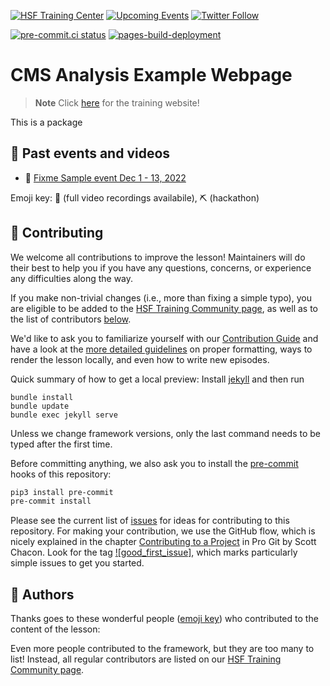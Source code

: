 [![HSF Training Center][training-center-badge]][hsf-training-center]
[![Upcoming Events][schools-badge]][schools]
[![Twitter Follow][twitter-badge]][twitter]

<!-- ALL-CONTRIBUTORS-BADGE:START - Do not remove or modify this section -->
<!-- ALL-CONTRIBUTORS-BADGE:END -->

[![pre-commit.ci status](https://results.pre-commit.ci/badge/github/hsf-training/hsf-training-cms-analysis-webpage/main.svg)](https://results.pre-commit.ci/latest/github/hsf-training/hsf-training-cms-analysis-webpage/main)
[![pages-build-deployment](https://github.com/hsf-training/hsf-training-cms-analysis-webpage/actions/workflows/pages/pages-build-deployment/badge.svg)](https://github.com/hsf-training/hsf-training-cms-analysis-webpage/actions/workflows/pages/pages-build-deployment)

# CMS Analysis Example Webpage

> **Note**
> Click [here](https://hsf-training.github.io/hsf-training-cms-analysis-webpage/) for the training website!


This is a package

## 📅 Past events and videos

* 🎥 [Fixme Sample event Dec 1 - 13, 2022](indico.cern.ch/)

Emoji key: 🎥 (full video recordings availabile), ⛏️ (hackathon)

## 🤗 Contributing
<!-- CENTRALLY MAINTAINED SECTION -->
<!-- Remove the above marker to disable having this section be overwritten -->

We welcome all contributions to improve the lesson! Maintainers will do their best to help you if you have any
questions, concerns, or experience any difficulties along the way.

If you make non-trivial changes (i.e., more than fixing a simple typo), you are eligible to be added to the [HSF Training Community page][hsf-training-community],
as well as to the list of contributors [below](#contributors-).

We'd like to ask you to familiarize yourself with our [Contribution Guide](CONTRIBUTING.md) and have a look at
the [more detailed guidelines][lesson-example] on proper formatting, ways to render the lesson locally, and even
how to write new episodes.

Quick summary of how to get a local preview: Install [jekyll][jekyll] and then run

```
bundle install
bundle update
bundle exec jekyll serve
```

Unless we change framework versions, only the last command needs to be typed after the first time.

Before committing anything, we also ask you to install the [pre-commit][pre-commit] hooks of this repository:

```bash
pip3 install pre-commit
pre-commit install
```

Please see the current list of [issues][issues] for ideas for contributing to this
repository. For making your contribution, we use the GitHub flow, which is
nicely explained in the chapter [Contributing to a Project][progit] in Pro Git
by Scott Chacon.
Look for the tag [![good_first_issue]][gfi-badge], which marks particularly simple issues to get you started.

<!-- END CENTRALLY MAINTAINED SECTION -->
## 💖 Authors

<!-- If we have a primary author/maintainer, who kicked off the whole lessen etc, he should get a dedicated shoutout here -->

Thanks goes to these wonderful people ([emoji key][allcontrib-emoji-key]) who contributed to
the content of the lesson:

<!-- ALL-CONTRIBUTORS-LIST:START - Do not remove or modify this section -->
<!-- prettier-ignore-start -->
<!-- markdownlint-disable -->
<!-- markdownlint-restore -->
<!-- prettier-ignore-end -->

<!-- ALL-CONTRIBUTORS-LIST:END -->

Even more people contributed to the framework, but they are too many to list!
Instead, all regular contributors are listed on our [HSF Training Community page][hsf-training-community].


[lesson-example]: https://carpentries.github.io/lesson-example
[pre-commit]: https://pre-commit.com/
[hsf-training-community]: https://hepsoftwarefoundation.org/training/community
[hsf-training-center]: https://hepsoftwarefoundation.org/training/curriculum.html
[training-center-badge]: https://img.shields.io/badge/HSF%20Training%20Center-browse-ff69b4
[schools]: https://hepsoftwarefoundation.org/Schools/events.html
[issues]: https://github.com/hsf-training/hsf-training-cms-analysis-webpage/issues
[progit]: http://git-scm.com/book/en/v2/GitHub-Contributing-to-a-Project
[jekyll]: https://jekyllrb.com/
[allcontrib-emoji-key]: https://allcontributors.org/docs/en/emoji-key
[gfi-badge]: https://img.shields.io/badge/-good%20first%20issue-gold.svg
[schools-badge]: https://img.shields.io/badge/upcoming%20events-browse-ff69b4
[twitter-badge]: https://img.shields.io/twitter/follow/hsftraining?style=social
[twitter]: https://twitter.com/hsftraining
